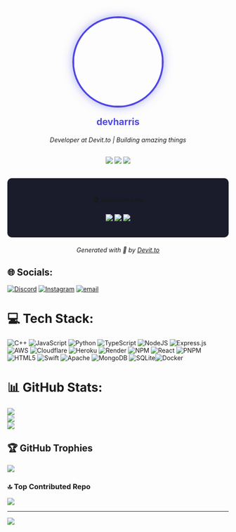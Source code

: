 

<div align="center">
  <img src="https://github.com/devharris.png" width="200" height="200" style="border-radius: 50%; border: 4px solid #4f46e5; box-shadow: 0 0 20px rgba(99, 102, 241, 0.5);">
  
  <h2 style="color: #4f46e5; margin: 20px 0;">devharris</h2>
  <p><i>Developer at Devit.to | Building amazing things</i></p>

  <div style="display: flex; justify-content: center; gap: 20px; margin: 30px 0;">
    <div align="center">
      <img src="https://img.shields.io/badge/Posts-2-6366f1?style=for-the-badge&logo=files&logoColor=white"/>
      <img src="https://img.shields.io/badge/Upvotes-4-10b981?style=for-the-badge&logo=thumbsup&logoColor=white"/>
      <img src="https://img.shields.io/badge/Comments-3-3b82f6?style=for-the-badge&logo=comments&logoColor=white"/>
    </div>
  </div>

  <div style="background: #1a1c2c; padding: 20px; border-radius: 10px; margin: 20px 0;">
    <h4>🏆 Achievements</h4>
    <p>
      <img src="https://img.shields.io/badge/Status-⭐ Rising Star-fbbf24?style=flat-square&logo=acclaim&logoColor=white"/>
      <img src="https://img.shields.io/badge/Contributions-5-4f46e5?style=flat-square&logo=github&logoColor=white"/>
      <img src="https://img.shields.io/badge/Activity-Daily-10b981?style=flat-square&logo=clockify&logoColor=white"/>
    </p>
  </div>

  <p><i>Generated with 💜 by <a href="https://devit.to">Devit.to</a></i></p>
</div>

## 🌐 Socials:
[![Discord](https://img.shields.io/badge/Discord-%237289DA.svg?logo=discord&logoColor=white)](https://discord.gg/https://discord.gg/yCY4FTMPdK) [![Instagram](https://img.shields.io/badge/Instagram-%23E4405F.svg?logo=Instagram&logoColor=white)](https://instagram.com/harris_sgrs) [![email](https://img.shields.io/badge/Email-D14836?logo=gmail&logoColor=white)](mailto:sagirisharris@gmail.com) 

# 💻 Tech Stack:
![C++](https://img.shields.io/badge/c++-%2300599C.svg?style=for-the-badge&logo=c%2B%2B&logoColor=white) ![JavaScript](https://img.shields.io/badge/javascript-%23323330.svg?style=for-the-badge&logo=javascript&logoColor=%23F7DF1E) ![Python](https://img.shields.io/badge/python-3670A0?style=for-the-badge&logo=python&logoColor=ffdd54) ![TypeScript](https://img.shields.io/badge/typescript-%23007ACC.svg?style=for-the-badge&logo=typescript&logoColor=white) ![NodeJS](https://img.shields.io/badge/node.js-6DA55F?style=for-the-badge&logo=node.js&logoColor=white) ![Express.js](https://img.shields.io/badge/express.js-%23404d59.svg?style=for-the-badge&logo=express&logoColor=%2361DAFB) ![AWS](https://img.shields.io/badge/AWS-%23FF9900.svg?style=for-the-badge&logo=amazon-aws&logoColor=white) ![Cloudflare](https://img.shields.io/badge/Cloudflare-F38020?style=for-the-badge&logo=Cloudflare&logoColor=white) ![Heroku](https://img.shields.io/badge/heroku-%23430098.svg?style=for-the-badge&logo=heroku&logoColor=white) ![Render](https://img.shields.io/badge/Render-%46E3B7.svg?style=for-the-badge&logo=render&logoColor=white) ![NPM](https://img.shields.io/badge/NPM-%23CB3837.svg?style=for-the-badge&logo=npm&logoColor=white) ![React](https://img.shields.io/badge/react-%2320232a.svg?style=for-the-badge&logo=react&logoColor=%2361DAFB) ![PNPM](https://img.shields.io/badge/pnpm-%234a4a4a.svg?style=for-the-badge&logo=pnpm&logoColor=f69220) ![HTML5](https://img.shields.io/badge/html5-%23E34F26.svg?style=for-the-badge&logo=html5&logoColor=white) ![Swift](https://img.shields.io/badge/swift-F54A2A?style=for-the-badge&logo=swift&logoColor=white) ![Apache](https://img.shields.io/badge/apache-%23D42029.svg?style=for-the-badge&logo=apache&logoColor=white) ![MongoDB](https://img.shields.io/badge/MongoDB-%234ea94b.svg?style=for-the-badge&logo=mongodb&logoColor=white) ![SQLite](https://img.shields.io/badge/sqlite-%2307405e.svg?style=for-the-badge&logo=sqlite&logoColor=white)![Docker](https://img.shields.io/badge/docker-%230db7ed.svg?style=for-the-badge&logo=docker&logoColor=white)
# 📊 GitHub Stats:
![](https://github-readme-stats.vercel.app/api?username=HarrisSagiris&theme=radical&hide_border=false&include_all_commits=true&count_private=true)<br/>
![](https://github-readme-streak-stats.herokuapp.com/?user=HarrisSagiris&theme=radical&hide_border=false)<br/>
![](https://github-readme-stats.vercel.app/api/top-langs/?username=HarrisSagiris&theme=radical&hide_border=false&include_all_commits=true&count_private=true&layout=compact)

## 🏆 GitHub Trophies
![](https://github-profile-trophy.vercel.app/?username=HarrisSagiris&theme=radical&no-frame=false&no-bg=true&margin-w=4)

### 🔝 Top Contributed Repo
![](https://github-contributor-stats.vercel.app/api?username=HarrisSagiris&limit=5&theme=dark&combine_all_yearly_contributions=true)

---
[![](https://visitcount.itsvg.in/api?id=HarrisSagiris&icon=0&color=0)](https://visitcount.itsvg.in)

<!-- Proudly created with GPRM ( https://gprm.itsvg.in ) -->

